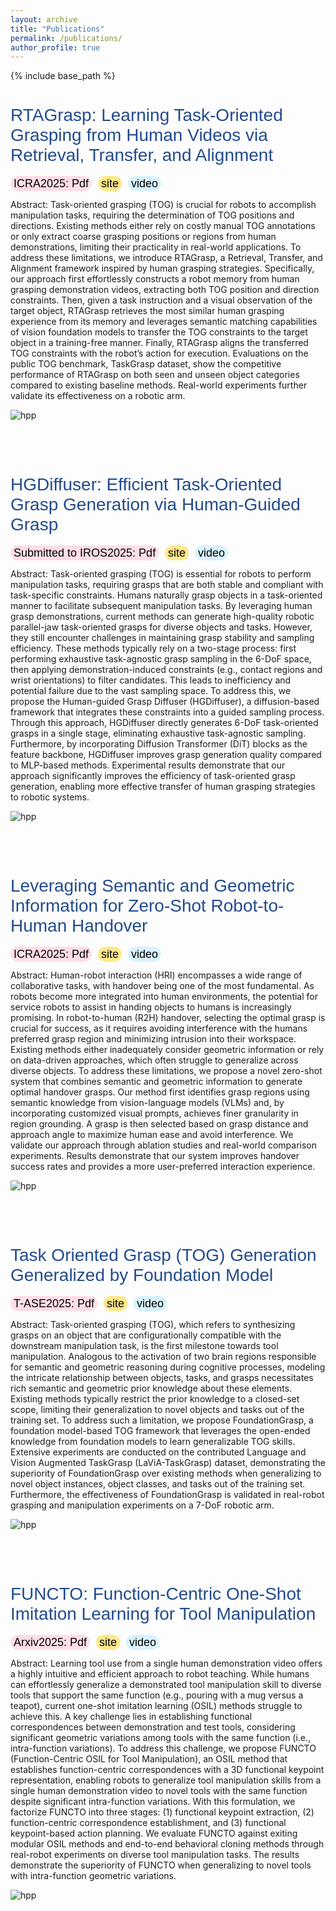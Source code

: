 ```yaml
---
layout: archive
title: "Publications"
permalink: /publications/
author_profile: true
---
```


{% include base_path %}


<html>

<style>
h1.page1 {
  font-size: 28px; /* Increased font size */
  color: #224b8d;
  font-weight: inherit; /* Optional: make it bold */
  font-family: Arial, sans-serif; /* Apply a font family */
}

  .custom-link {
    background-color: #e0e0e0; /* Light grey background */
    border-radius: 20px; /* Rounded corners */
    padding: 2px 5px; /* Padding around the text */
    color: #000; /* Text color */
    text-decoration: none; /* Remove underline */
    font-family: Arial, sans-serif; /* Font style */
    font-size: 18px; /* Font size */
    margin-right: 6px; /* Space between buttons */
  }


  .custom-link.arxiv {
    background-color: #ffdde8; /* Color for arxiv */
  }

  .custom-link.web {
    background-color: #ffe88b; /* Color for web */
  }

  .custom-link.video {
    background-color: #d8f2ff; /* Color for web */
  }

</style>

<h1 id="work1" class="page1" >RTAGrasp: Learning Task-Oriented Grasping from Human Videos via Retrieval, Transfer, and Alignment</h1>
<a href="https://arxiv.org/pdf/2409.16033" target="_blank" class="custom-link arxiv">ICRA2025: Pdf</a>
<a href="https://sites.google.com/view/rtagrasp/home"  target="_blank" class="custom-link web">site</a>
<a href="https://youtu.be/kjbltBw84Rg" target="_blank" class="custom-link video">video</a>
<p>
Abstract: Task-oriented grasping (TOG) is crucial for robots to accomplish manipulation tasks, requiring the determination of TOG positions and directions. Existing methods either rely on costly manual TOG annotations or only extract coarse grasping positions or regions from human demonstrations, limiting their practicality in real-world applications. To address these limitations, we introduce RTAGrasp, a Retrieval, Transfer, and Alignment framework inspired by human grasping strategies. Specifically, our approach first effortlessly constructs a robot memory from human grasping demonstration videos, extracting both TOG position and direction constraints. Then, given a task instruction and a visual observation of the target object, RTAGrasp retrieves the most similar human grasping experience from its memory and leverages semantic matching capabilities of vision foundation models to transfer the TOG constraints to the target object in a training-free manner. Finally, RTAGrasp aligns the transferred TOG constraints with the robot’s action for execution. Evaluations on the public TOG benchmark, TaskGrasp dataset, show the competitive performance of RTAGrasp on both seen and unseen object categories compared to existing baseline methods. Real-world experiments further validate its effectiveness on a robotic arm. 
</p>
<img src="../images/rtagrasp_pub.png" alt="hpp" style="border-style: none" >

<br><br>

<h1 id="work2" class="page1" >HGDiffuser: Efficient Task-Oriented Grasp Generation via Human-Guided Grasp</h1>
<a href="https://arxiv.org/pdf/2503.00508" target="_blank" class="custom-link arxiv">Submitted to IROS2025: Pdf</a>
<a href="https://sites.google.com/view/hgdiffuser"  target="_blank" class="custom-link web">site</a>
<a href="https://youtu.be/fUt6cE9SZoY" target="_blank" class="custom-link video">video</a>
<p>
Abstract: Task-oriented grasping (TOG) is essential for robots to perform manipulation tasks, requiring grasps that are both stable and compliant with task-specific constraints. Humans naturally grasp objects in a task-oriented manner to facilitate subsequent manipulation tasks. By leveraging human grasp demonstrations, current methods can generate high-quality robotic parallel-jaw task-oriented grasps for diverse objects and tasks. However, they still encounter challenges in maintaining grasp stability and sampling efficiency. These methods typically rely on a two-stage process: first performing exhaustive task-agnostic grasp sampling in the 6-DoF space, then applying demonstration-induced constraints (e.g., contact regions and wrist orientations) to filter candidates. This leads to inefficiency and potential failure due to the vast sampling space. To address this, we propose the Human-guided Grasp Diffuser (HGDiffuser), a diffusion-based framework that integrates these constraints into a guided sampling process. Through this approach, HGDiffuser directly generates 6-DoF task-oriented grasps in a single stage, eliminating exhaustive task-agnostic sampling. Furthermore, by incorporating Diffusion Transformer (DiT) blocks as the feature backbone, HGDiffuser improves grasp generation quality compared to MLP-based methods. Experimental results demonstrate that our approach significantly improves the efficiency of task-oriented grasp generation, enabling more effective transfer of human grasping strategies to robotic systems.
</p>
<img src="../images/hgdiffuser_pub.png" alt="hpp" style="border-style: none" >

<br><br>

<h1 id="work3" class="page1" >Leveraging Semantic and Geometric Information for Zero-Shot Robot-to-Human Handover</h1>
<a href="https://arxiv.org/pdf/2409.17621" target="_blank" class="custom-link arxiv">ICRA2025: Pdf</a>
<a href="https://sites.google.com/view/vlm-handover/"  target="_blank" class="custom-link web">site</a>
<a href="https://youtu.be/_Q36TWdC59Q" target="_blank" class="custom-link video">video</a>
<p>
Abstract: Human-robot interaction (HRI) encompasses a wide range of collaborative tasks, with handover being one of the most fundamental. As robots become more integrated into human environments, the potential for service robots to assist in handing objects to humans is increasingly promising. In robot-to-human (R2H) handover, selecting the optimal grasp is crucial for success, as it requires avoiding interference with the humans preferred grasp region and minimizing intrusion into their workspace. Existing methods either inadequately consider geometric information or rely on data-driven approaches, which often struggle to generalize across diverse objects. To address these limitations, we propose a novel zero-shot system that combines semantic and geometric information to generate optimal handover grasps. Our method first identifies grasp regions using semantic knowledge from vision-language models (VLMs) and, by incorporating customized visual prompts, achieves finer granularity in region grounding. A grasp is then selected based on grasp distance and approach angle to maximize human ease and avoid interference. We validate our approach through ablation studies and real-world comparison experiments. Results demonstrate that our system improves handover success rates and provides a more user-preferred interaction experience. 
</p>
<img src="../images/handover_pub.png" alt="hpp" style="border-style: none" >

<br><br>

<h1 id="work4" class="page1" >Task Oriented Grasp (TOG) Generation Generalized by Foundation Model</h1>
<a href="https://arxiv.org/abs/2404.10399" target="_blank" class="custom-link arxiv">T-ASE2025: Pdf</a>
<a href="https://sites.google.com/view/foundationgrasp"  target="_blank" class="custom-link web">site</a>
<a href="https://youtu.be/B6iTa6BRB1w" target="_blank" class="custom-link video">video</a>
<p>
Abstract: Task-oriented grasping (TOG), which refers to synthesizing grasps on an object that are configurationally compatible with the downstream manipulation task, is the first milestone towards tool manipulation. Analogous to the activation of two brain regions responsible for semantic and geometric reasoning during cognitive processes, modeling the intricate relationship between objects, tasks, and grasps necessitates rich semantic and geometric prior knowledge about these elements. Existing methods typically restrict the prior knowledge to a closed-set scope, limiting their generalization to novel objects and tasks out of the training set. To address such a limitation, we propose FoundationGrasp, a foundation model-based TOG framework that leverages the open-ended knowledge from foundation models to learn generalizable TOG skills. Extensive experiments are conducted on the contributed Language and Vision Augmented TaskGrasp (LaViA-TaskGrasp) dataset, demonstrating the superiority of FoundationGrasp over existing methods when generalizing to novel object instances, object classes, and tasks out of the training set. Furthermore, the effectiveness of FoundationGrasp is validated in real-robot grasping and manipulation experiments on a 7-DoF robotic arm.
</p>
<img src="../images/foundationgrasp_pub.png" alt="hpp" style="border-style: none" >

<br><br>

<h1 id="work5" class="page1" >FUNCTO: Function-Centric One-Shot Imitation Learning for Tool Manipulation</h1>
<a href="https://arxiv.org/pdf/2502.11744" target="_blank" class="custom-link arxiv">Arxiv2025: Pdf</a>
<a href="https://sites.google.com/view/functo"  target="_blank" class="custom-link web">site</a>
<a href="https://youtu.be/E_NXAZKRvWk" target="_blank" class="custom-link video">video</a>
<p>
Abstract: Learning tool use from a single human demonstration video offers a highly intuitive and efficient approach to robot teaching. While humans can effortlessly generalize a demonstrated tool manipulation skill to diverse tools that support the same function (e.g., pouring with a mug versus a teapot), current one-shot imitation learning (OSIL) methods struggle to achieve this. A key challenge lies in establishing functional correspondences between demonstration and test tools, considering significant geometric variations among tools with the same function (i.e., intra-function variations). To address this challenge, we propose FUNCTO (Function-Centric OSIL for Tool Manipulation), an OSIL method that establishes function-centric correspondences with a 3D functional keypoint representation, enabling robots to generalize tool manipulation skills from a single human demonstration video to novel tools with the same function despite significant intra-function variations. With this formulation, we factorize FUNCTO into three stages: (1) functional keypoint extraction, (2) function-centric correspondence establishment, and (3) functional keypoint-based action planning. We evaluate FUNCTO against exiting modular OSIL methods and end-to-end behavioral cloning methods through real-robot experiments on diverse tool manipulation tasks. The results demonstrate the superiority of FUNCTO when generalizing to novel tools with intra-function geometric variations.
</p>
<img src="../images/functo_pub.png" alt="hpp" style="border-style: none" >

</html>